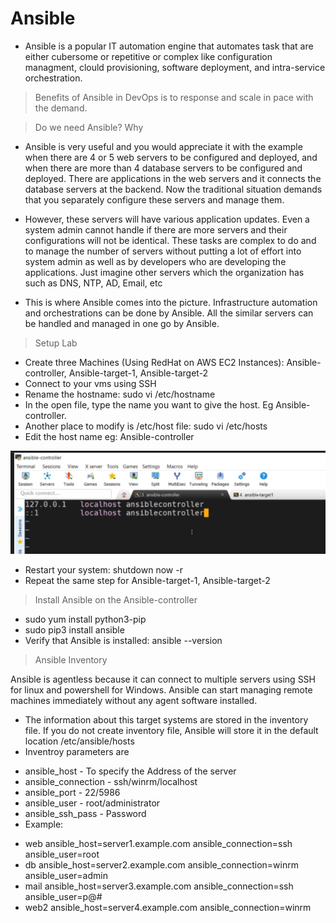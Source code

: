 # Ansible

- Ansible is a popular IT automation engine that automates task that are either cubersome or repetitive or complex like configuration managment, clould provisioning, software deployment, and intra-service orchestration.
> Benefits of Ansible in DevOps is to response and scale in pace with the demand.

> Do we need Ansible? Why
- Ansible is very useful and you would appreciate it with the example when there are 4 or 5 web servers to be configured and deployed, and when there are more than 4 database servers to be configured and deployed. There are applications in the web servers and it connects the database servers at the backend. Now the traditional situation demands that you separately configure these servers and manage them.

- However, these servers will have various application updates. Even a system admin cannot handle if there are more servers and their configurations will not be identical. These tasks are complex to do and to manage the number of servers without putting a lot of effort into system admin as well as by developers who are developing the applications. Just imagine other servers which the organization has such as DNS, NTP, AD, Email, etc 

- This is where Ansible comes into the picture. Infrastructure automation and orchestrations can be done by Ansible. All the similar servers can be handled and managed in one go by Ansible.

> Setup Lab

- Create three Machines (Using RedHat on AWS EC2 Instances): Ansible-controller, Ansible-target-1, Ansible-target-2
- Connect to your vms using SSH
- Rename the hostname: sudo vi /etc/hostname
- In the open file, type the name you want to give the host. Eg Ansible-controller. 
- Another place to modify is /etc/host file:  sudo vi /etc/hosts
- Edit the host name eg: Ansible-controller

![](images/ansible/change-hostname.png)

- Restart your system: shutdown now -r
- Repeat the same step for Ansible-target-1, Ansible-target-2

> Install Ansible on the Ansible-controller
- sudo yum install python3-pip
- sudo pip3 install ansible
- Verify that Ansible is installed: ansible --version

> Ansible Inventory

Ansible is agentless because it can connect to multiple servers using SSH for linux and powershell for Windows. Ansible can start managing remote machines immediately without any agent software installed.

- The information about this target systems are stored in the inventory file. If you do not create inventory file, Ansible will store it in the default location /etc/ansible/hosts 
- Inventroy parameters are
* ansible_host - To specify the Address of the server
* ansible_connection - ssh/winrm/localhost
* ansible_port - 22/5986
* ansible_user - root/administrator
* ansible_ssh_pass - Password
* Example: 
- web ansible_host=server1.example.com ansible_connection=ssh ansible_user=root
- db ansible_host=server2.example.com ansible_connection=winrm ansible_user=admin
- mail ansible_host=server3.example.com ansible_connection=ssh ansible_user=p@#
- web2 ansible_host=server4.example.com ansible_connection=winrm